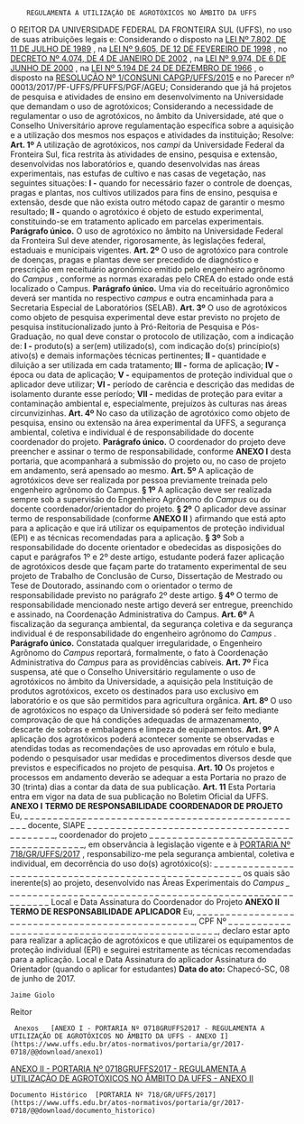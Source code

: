         REGULAMENTA A UTILIZAÇÃO DE AGROTÓXICOS NO ÂMBITO DA UFFS  

 O REITOR DA UNIVERSIDADE FEDERAL DA FRONTEIRA SUL (UFFS), no uso de suas atribuições legais e: Considerando o disposto na [LEI Nº 7.802, DE 11 DE JULHO DE 1989](http://www.planalto.gov.br/ccivil_03/Leis/L7802.htm)  , na [LEI Nº 9.605, DE 12 DE FEVEREIRO DE 1998](http://www.planalto.gov.br/ccivil_03/Leis/L9605.htm)  , no [DECRETO Nº 4.074, DE 4 DE JANEIRO DE 2002](http://www.planalto.gov.br/ccivil_03/decreto/2002/d4074.htm)  , na [LEI Nº 9.974, DE 6 DE JUNHO DE 2000](http://www2.camara.leg.br/legin/fed/lei/2000/lei-9974-6-junho-2000-377987-publicacaooriginal-1-pl.html)  , na [LEI Nº 5.194 DE 24 DE DEZEMBRO DE 1966](http://www.planalto.gov.br/ccivil_03/leis/L5194.htm)  , o disposto na [RESOLUÇÃO Nº 1/CONSUNI CAPGP/UFFS/2015](https://www.uffs.edu.br/atos-normativos/resolucao/consunicapgp/2015-0001)  e no Parecer nº 00013/2017/PF-UFFS/PFUFFS/PGF/AGEU; Considerando que já há projetos de pesquisa e atividades de ensino em desenvolvimento na Universidade que demandam o uso de agrotóxicos; Considerando a necessidade de regulamentar o uso de agrotóxicos, no âmbito da Universidade, até que o Conselho Universitário aprove regulamentação específica sobre a aquisição e a utilização dos mesmos nos espaços e atividades da instituição; Resolve:   **Art. 1º** A utilização de agrotóxicos, nos *campi* da Universidade Federal da Fronteira Sul, fica restrita às atividades de ensino, pesquisa e extensão, desenvolvidas nos laboratórios e, quando desenvolvidas nas áreas experimentais, nas estufas de cultivo e nas casas de vegetação, nas seguintes situações: **I -** quando for necessário fazer o controle de doenças, pragas e plantas, nos cultivos utilizados para fins de ensino, pesquisa e extensão, desde que não exista outro método capaz de garantir o mesmo resultado; **II -** quando o agrotóxico é objeto de estudo experimental, constituindo-se em tratamento aplicado em parcelas experimentais. **Parágrafo único.** O uso de agrotóxico no âmbito na Universidade Federal da Fronteira Sul deve atender, rigorosamente, às legislações federal, estaduais e municipais vigentes.   **Art. 2º** O uso de agrotóxico para controle de doenças, pragas e plantas deve ser precedido de diagnóstico e prescrição em receituário agronômico emitido pelo engenheiro agrônomo do *Campus* , conforme as normas exaradas pelo CREA do estado onde está localizado o Campus. **Parágrafo único.** Uma via do receituário agronômico deverá ser mantida no respectivo *campus* e outra encaminhada para a Secretaria Especial de Laboratórios (SELAB).   **Art. 3º** O uso de agrotóxicos como objeto de pesquisa experimental deve estar previsto no projeto de pesquisa institucionalizado junto à Pró-Reitoria de Pesquisa e Pós-Graduação, no qual deve constar o protocolo de utilização, com a indicação de: **I -** produto(s) a ser(em) utilizado(s), com indicação do(s) princípio(s) ativo(s) e demais informações técnicas pertinentes; **II -** quantidade e diluição a ser utilizada em cada tratamento; **III -** forma de aplicação; **IV -** época ou data de aplicação; **V -** equipamentos de proteção individual que o aplicador deve utilizar; **VI -** período de carência e descrição das medidas de isolamento durante esse período; **VII -** medidas de proteção para evitar a contaminação ambiental e, especialmente, prejuízos às culturas nas áreas circunvizinhas.   **Art. 4º** No caso da utilização de agrotóxico como objeto de pesquisa, ensino ou extensão na área experimental da UFFS, a segurança ambiental, coletiva e individual é de responsabilidade do docente coordenador do projeto. **Parágrafo único.** O coordenador do projeto deve preencher e assinar o termo de responsabilidade, conforme **ANEXO I** desta portaria, que acompanhará a submissão do projeto ou, no caso de projeto em andamento, será apensado ao mesmo.   **Art. 5º** A aplicação de agrotóxicos deve ser realizada por pessoa previamente treinada pelo engenheiro agrônomo do Campus. **§ 1º** A aplicação deve ser realizada sempre sob a supervisão do Engenheiro Agrônomo do *Campus* ou do docente coordenador/orientador do projeto. **§ 2º** O aplicador deve assinar termo de responsabilidade (conforme **ANEXO II** ) afirmando que está apto para a aplicação e que irá utilizar os equipamentos de proteção individual (EPI) e as técnicas recomendadas para a aplicação. **§ 3º** Sob a responsabilidade do docente orientador e obedecidas as disposições do caput e parágrafos 1º e 2º deste artigo, estudante poderá fazer aplicação de agrotóxicos desde que façam parte do tratamento experimental de seu projeto de Trabalho de Conclusão de Curso, Dissertação de Mestrado ou Tese de Doutorado, assinando com o orientador o termo de responsabilidade previsto no parágrafo 2º deste artigo. **§ 4º** O termo de responsabilidade mencionado neste artigo deverá ser entregue, preenchido e assinado, na Coordenação Administrativa do Campus.   **Art. 6º** A fiscalização da segurança ambiental, da segurança coletiva e da segurança individual é de responsabilidade do engenheiro agrônomo do *Campus* . **Parágrafo único.** Constatada qualquer irregularidade, o Engenheiro Agrônomo do *Campus* reportará, formalmente, o fato à Coordenação Administrativa do *Campus* para as providências cabíveis.   **Art. 7º** Fica suspensa, até que o Conselho Universitário regulamente o uso de agrotóxicos no âmbito da Universidade, a aquisição pela Instituição de produtos agrotóxicos, exceto os destinados para uso exclusivo em laboratório e os que são permitidos para agricultura orgânica.   **Art. 8º** O uso de agrotóxicos no espaço da Universidade só poderá ser feito mediante comprovação de que há condições adequadas de armazenamento, descarte de sobras e embalagens e limpeza de equipamentos.   **Art. 9º** A aplicação dos agrotóxicos poderá acontecer somente se observadas e atendidas todas as recomendações de uso aprovadas em rótulo e bula, podendo o pesquisador usar medidas e procedimentos diversos desde que previstos e especificados no projeto de pesquisa.   **Art. 10** Os projetos e processos em andamento deverão se adequar a esta Portaria no prazo de 30 (trinta) dias a contar da data de sua publicação.   **Art. 11** Esta Portaria entra em vigor na data de sua publicação no Boletim Oficial da UFFS.   **ANEXO I**   **TERMO DE RESPONSABILIDADE**   **COORDENADOR DE PROJETO**  Eu, \_ \_ \_ \_ \_ \_ \_ \_ \_ \_ \_ \_ \_ \_ \_ \_ \_ \_ \_ \_ \_ \_ \_ \_ \_ \_ \_ \_ \_ \_ \_ \_ \_ \_ \_ \_ \_ \_ \_ \_ \_ \_ \_ \_ \_ \_ \_ \_ \_ docente, SIAPE \_ \_ \_ \_ \_ \_ \_ \_ \_ \_ \_ \_ \_ \_ \_ \_ \_ \_ \_ \_ \_ \_ \_ \_ \_ \_ \_ \_ \_ \_ \_ \_ \_ \_ \_ \_ \_ \_ \_ \_ \_ \_ \_, coordenador do projeto \_ \_ \_ \_ \_ \_ \_ \_ \_ \_ \_ \_ \_ \_ \_ \_ \_ \_ \_ \_ \_ \_ \_ \_ \_ \_ \_ \_ \_ \_ \_ \_ \_ \_ \_ \_ \_ \_, em observância à legislação vigente e à [PORTARIA Nº 718/GR/UFFS/2017](https://www.uffs.edu.br/atos-normativos/portaria/gr/2017-0718)  , responsabilizo-me pela segurança ambiental, coletiva e individual, em decorrência do uso do(s) agrotóxico(s): \_ \_ \_ \_ \_ \_ \_ \_ \_ \_ \_ \_ \_ \_ \_ \_ \_ \_ \_ \_ \_ \_ \_ \_ \_ \_ \_ \_ \_ \_ \_ \_ \_ \_ \_ \_ \_ \_ \_ \_ \_ \_ \_ \_ \_ \_ \_ \_ \_ \_ \_ \_ \_ \_ os quais são inerente(s) ao projeto, desenvolvido nas Áreas Experimentais do *Campus \_ \_ \_ \_ \_ \_ \_ \_ \_ \_ \_ \_ \_ \_ \_ \_ \_ \_ \_ \_ \_ \_ \_ \_ \_ \_ \_ \_ \_ \_ \_ \_ \_ \_ \_ \_ \_ \_ \_ \_ \_ \_ \_ \_ \_ \_ \_ \_ \_ \_ \_ \_ \_ \_ \_ \_ \_*   Local e Data   Assinatura do Coordenador do Projeto  **ANEXO II**   **TERMO DE RESPONSABILIDADE**   **APLICADOR**  Eu, \_ \_ \_ \_ \_ \_ \_ \_ \_ \_ \_ \_ \_ \_ \_ \_ \_ \_ \_ \_ \_ \_ \_ \_ \_ \_ \_ \_ \_ \_ \_ \_ \_ \_ \_ \_ \_ \_ \_ \_ \_ \_ \_ \_ \_ \_ \_ \_ \_, CPF Nº \_ \_ \_ \_ \_ \_ \_ \_ \_ \_ \_ \_ \_ \_ \_ \_ \_ \_ \_ \_ \_ \_ \_ \_ \_ \_ \_ \_ \_ \_ \_ \_ \_ \_ \_ \_ \_ \_ \_ \_ \_ \_ \_ \_ \_ \_ \_, declaro estar apto para realizar a aplicação de agrotóxicos e que utilizarei os equipamentos de proteção individual (EPI) e seguirei estritamente as técnicas recomendadas para a aplicação.   Local e Data   Assinatura do aplicador   Assinatura do Orientador (quando o aplicar for estudantes)    **Data do ato:** Chapecó-SC, 08 de junho de 2017.   
 

    Jaime Giolo   
 Reitor 

     Anexos   [ANEXO I - PORTARIA Nº 0718GRUFFS2017 - REGULAMENTA A UTILIZAÇÃO DE AGROTÓXICOS NO ÂMBITO DA UFFS - ANEXO I](https://www.uffs.edu.br/atos-normativos/portaria/gr/2017-0718/@@download/anexo1)  

   [ANEXO II - PORTARIA Nº 0718GRUFFS2017 - REGULAMENTA A UTILIZAÇÃO DE AGROTÓXICOS NO ÂMBITO DA UFFS - ANEXO II](https://www.uffs.edu.br/atos-normativos/portaria/gr/2017-0718/@@download/anexo2)  

    Documento Histórico  [PORTARIA Nº 718/GR/UFFS/2017](https://www.uffs.edu.br/atos-normativos/portaria/gr/2017-0718/@@download/documento_historico)     
      